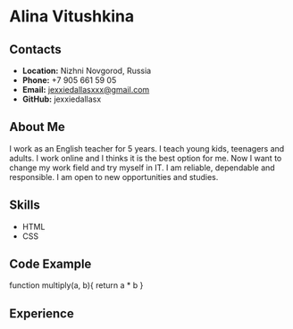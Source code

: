 # Alina Vitushkina

## **Contacts**
* **Location:** Nizhni Novgorod, Russia
* **Phone:** +7 905 661 59 05
* **Email:** jexxiedallasxxx@gmail.com
* **GitHub:** jexxiedallasx

## **About Me**
I work as an English teacher for 5 years. I teach young kids, teenagers and adults. I work online and I thinks it is the best option for me. Now I want to change my work field and try myself in IT.
I am reliable, dependable and responsible. I am open to new opportunities and studies.

## **Skills**
* HTML
* CSS

## **Code Example**
function multiply(a, b){
    return a * b
}

## **Experience**